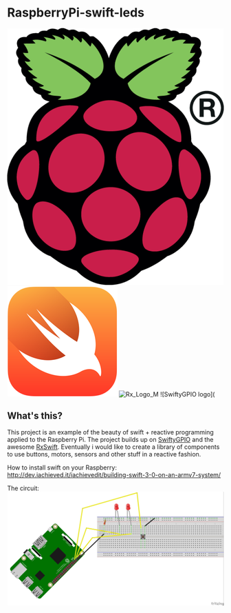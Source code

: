 # RaspberryPi-swift-leds
![raspberry-pi-logo](https://github.com/hariseldon78/RaspberryPi-swift-leds/raw/master/raspberry-pi-logo.png) ![Apple_Swift_Logo](https://github.com/hariseldon78/RaspberryPi-swift-leds/raw/master/Apple_Swift_Logo.png) ![Rx_Logo_M](https://github.com/ReactiveX/RxSwift/raw/master/assets/Rx_Logo_M.png) ![SwiftyGPIO logo](

## What's this?
This project is an example of the beauty of swift + reactive programming applied to the Raspberry Pi. The project builds up on [SwiftyGPIO](https://github.com/uraimo/SwiftyGPIO) and the awesome [RxSwift](https://github.com/ReactiveX/RxSwift). Eventually i would like to create a library of components to use buttons, motors, sensors and other stuff in a reactive fashion.

How to install swift on your Raspberry: 
http://dev.iachieved.it/iachievedit/building-swift-3-0-on-an-armv7-system/

The circuit:
![RaspberryPi-swift-leds](https://github.com/hariseldon78/RaspberryPi-swift-leds/raw/master/circuit_bb.jpg)
